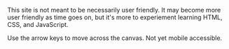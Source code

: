 This site is not meant to be necessarily user friendly.
It may become more user friendly as time goes on, but it's more to experiement learning HTML, CSS, and JavaScript.

Use the arrow keys to move across the canvas. Not yet mobile accessible.
